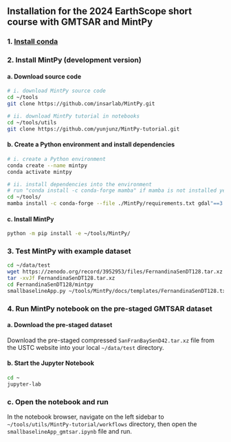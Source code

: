 ## Installation for the 2024 EarthScope short course with GMTSAR and MintPy

### 1. [Install conda](../README.md#1-install-conda)

### 2. Install MintPy (development version)

#### a. Download source code

```bash
# i. download MintPy source code
cd ~/tools
git clone https://github.com/insarlab/MintPy.git

# ii. download MintPy tutorial in notebooks
cd ~/tools/utils
git clone https://github.com/yunjunz/MintPy-tutorial.git
```

#### b. Create a Python environment and install dependencies

```bash
# i. create a Python environment
conda create --name mintpy
conda activate mintpy

# ii. install dependencies into the environment
# run "conda install -c conda-forge mamba" if mamba is not installed yet.
cd ~/tools/
mamba install -c conda-forge --file ./MintPy/requirements.txt gdal"==3.6" jupyterlab ipympl pv python"==3.11"
```

#### c. Install MintPy

```bash
python -m pip install -e ~/tools/MintPy/
```

### 3. Test MintPy with example dataset

```bash
cd ~/data/test
wget https://zenodo.org/record/3952953/files/FernandinaSenDT128.tar.xz
tar -xvJf FernandinaSenDT128.tar.xz
cd FernandinaSenDT128/mintpy
smallbaselineApp.py ~/tools/MintPy/docs/templates/FernandinaSenDT128.txt
```

### 4. Run MintPy notebook on the pre-staged GMTSAR dataset

#### a. Download the pre-staged dataset

Download the pre-staged compressed `SanFranBaySenD42.tar.xz` file from the USTC website into your local `~/data/test` directory.

#### b. Start the Jupyter Notebook

```bash
cd ~
jupyter-lab
```

### c. Open the notebook and run

In the notebook browser, navigate on the left sidebar to `~/tools/utils/MintPy-tutorial/workflows` directory, then open the `smallbaselineApp_gmtsar.ipynb` file and run.

